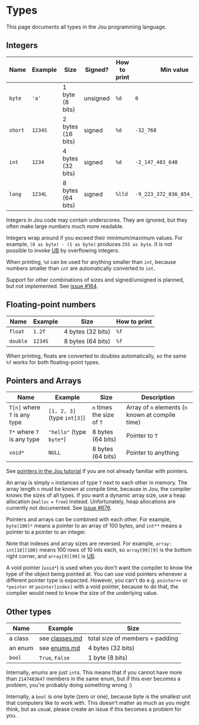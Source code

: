 # Types

This page documents all types in the Jou programming language.


## Integers

| Name      | Example   | Size              | Signed?   | How to print  | Min value                     | Max value                     |
|-----------|-----------|-------------------|-----------|---------------|-------------------------------|-------------------------------|
| `byte`    | `'a'`     | 1 byte (8 bits)   | unsigned  | `%d`          | `0`                           | `255`                         |
| `short`   | `1234S`   | 2 bytes (16 bits) | signed    | `%d`          | `-32_768`                     | `32_767`                      |
| `int`     | `1234`    | 4 bytes (32 bits) | signed    | `%d`          | `-2_147_483_648`              | `2_147_483_647`               |
| `long`    | `1234L`   | 8 bytes (64 bits) | signed    | `%lld`        | `-9_223_372_036_854_775_808`  | `9_223_372_036_854_775_807`   |

Integers in Jou code may contain underscores.
They are ignored, but they often make large numbers much more readable.

Integers wrap around if you exceed their minimum/maximum values.
For example, `(0 as byte) - (1 as byte)` produces `255 as byte`.
It is not possible to invoke [UB](ub.md) by overflowing integers.

When printing, `%d` can be used for anything smaller than `int`,
because numbers smaller than `int` are automatically converted to `int`.

Support for other combinations of sizes and signed/unsigned is planned, but not implemented.
See [issue #164](https://github.com/Akuli/jou/issues/164).


## Floating-point numbers

| Name      | Example   | Size              | How to print  |
|-----------|-----------|-------------------|---------------|
| `float`   | `1.2f`    | 4 bytes (32 bits) | `%f`          |
| `double`  | `1234S`   | 8 bytes (64 bits) | `%f`          |

When printing, floats are converted to doubles automatically,
so the same `%f` works for both floating-point types.


## Pointers and Arrays

| Name                          | Example                       | Size                      | Description                                       |
|-------------------------------|-------------------------------|---------------------------|---------------------------------------------------|
| `T[n]` where `T` is any type  | `[1, 2, 3]` (type `int[3]`)   | `n` times the size of `T` | Array of `n` elements (`n` known at compile time) |
| `T*` where `T` is any type    | `"hello"` (type `byte*`)      | 8 bytes (64 bits)         | Pointer to `T`                                    |
| `void*`                       | `NULL`                        | 8 bytes (64 bits)         | Pointer to anything                               |

See [pointers in the Jou tutorial](tutorial.md#pointers) if you are not already familiar with pointers.

An array is simply `n` instances of type `T` next to each other in memory.
The array length `n` must be known at compile time,
because in Jou, the compiler knows the sizes of all types.
If you want a dynamic array size, use a heap allocation (`malloc` + `free`) instead.
Unfortunately, heap allocations are currently not documented.
See [issue #676](https://github.com/Akuli/jou/issues/676).

Pointers and arrays can be combined with each other.
For example, `byte[100]*` means a pointer to an array of 100 bytes,
and `int**` means a pointer to a pointer to an integer.

Note that indexes and array sizes are reversed.
For example, `array: int[10][100]` means 100 rows of 10 ints each,
so `array[99][9]` is the bottom right corner, and `array[9][99]` is [UB](ub.md).

A void pointer (`void*`) is used when you don't want the compiler to know
the type of the object being pointed at.
You can use void pointers whenever a different pointer type is expected.
However, you can't do e.g. `pointer++` or `*pointer` or `pointer[index]` with a void pointer,
because to do that, the compiler would need to know the size of the underlying value.


## Other types

| Name      | Example                       | Size                              |
|-----------|-------------------------------|-----------------------------------|
| a class   | see [classes.md](classes.md)  | total size of members + padding   |
| an enum   | see [enums.md](enums.md)      | 4 bytes (32 bits)                 |
| `bool`    | `True`, `False`               | 1 byte (8 bits)                   |

Internally, enums are just `int`s.
This means that if you cannot have more than `2147483647` members in the same enum,
but if this ever becomes a problem, you're probably doing something wrong :)

Internally, a `bool` is one byte (zero or one),
because byte is the smallest unit that computers like to work with.
This doesn't matter as much as you might think, but as usual,
please create an issue if this becomes a problem for you.
